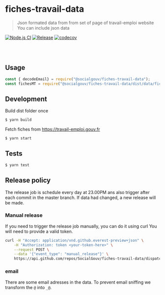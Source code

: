 # fiches-travail-data

> Json formated data from from set of page of travail-emploi website
You can include json data 

[![Node.js CI](https://github.com/SocialGouv/fiches-travail-data/workflows/Node.js%20CI/badge.svg)](https://github.com/SocialGouv/fiches-travail-data/actions?query=workflow%3A%22Node.js+CI%22+branch%3Amaster)
[![Release](https://github.com/SocialGouv/fiches-travail-data/workflows/Release/badge.svg)](https://github.com/SocialGouv/fiches-travail-data/actions?query=workflow%3ARelease+branch%3Amaster)
[![codecov](https://codecov.io/gh/SocialGouv/fiches-travail-data/branch/master/graph/badge.svg)](https://codecov.io/gh/SocialGouv/fiches-travail-data)

<br>
<br>

## Usage

```js 
const { decodeEmail} = require("@socialgouv/fiches-travail-data");
const fichesMT = require("@socialgouv/fiches-travail-data/dist/data/fiches-travail.json");
```


## Development

Build dist folder once

```sh
$ yarn build
```

Fetch fiches from https://travail-emploi.gouv.fr

```sh
$ yarn start
```

## Tests

```sh
$ yarn test
```

## Release policy

The release job is schedule every day at 23.00PM ans also trigger after each commit in the master branch.
If data had changed, a new release will be made.

### Manual release

If you need to trigger the release job manually, you can do it using curl
You will need to provide a valid token.

```sh
curl -H "Accept: application/vnd.github.everest-preview+json" \
    -H "Authorization: token <your-token-here>" \
    --request POST \
    --data '{"event_type": "manual_release"}' \
    https://api.github.com/repos/SocialGouv/fiches-travail-data/dispatches
```

### email

There are some email adresses in the data. To prevent email sniffing
we transform the `@` into `_@`.  
